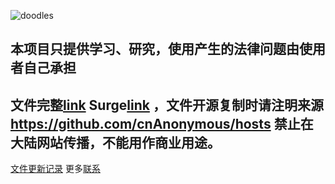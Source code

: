 ![doodles](https://www.google.com/logos/doodles/2016/holika-festival-2016-5722532684496896-hp2x.gif)
##   本项目只提供学习、研究，使用产生的法律问题由使用者自己承担
##   文件完整[link](https://raw.githubusercontent.com/cnAnonymous/hosts/master/hosts )  Surge[link](https://github.com/ifyour/Hosts-for-Surge)  ，文件开源复制时请注明来源 https://github.com/cnAnonymous/hosts 禁止在大陆网站传播，不能用作商业用途。

[文件更新记录](https://github.com/cnAnonymous/hosts/blob/master/Updatelog.md)
更多[联系](mailto:newmingtian@gmail.com)





